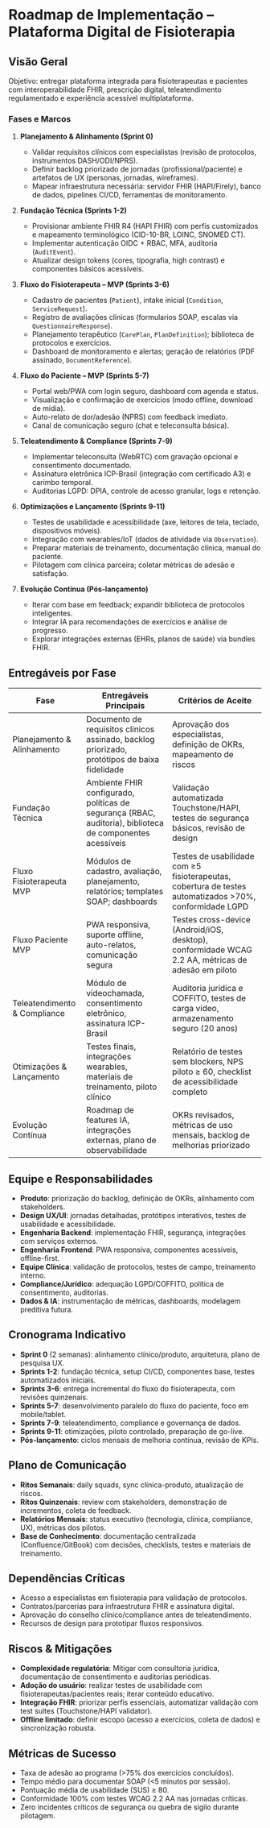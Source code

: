 # Roadmap de Implementação – Plataforma Digital de Fisioterapia

## Visão Geral
Objetivo: entregar plataforma integrada para fisioterapeutas e pacientes com interoperabilidade FHIR, prescrição digital, teleatendimento regulamentado e experiência acessível multiplataforma.

### Fases e Marcos
1. **Planejamento & Alinhamento (Sprint 0)**
   - Validar requisitos clínicos com especialistas (revisão de protocolos, instrumentos DASH/ODI/NPRS).
   - Definir backlog priorizado de jornadas (profissional/paciente) e artefatos de UX (personas, jornadas, wireframes).
   - Mapear infraestrutura necessária: servidor FHIR (HAPI/Firely), banco de dados, pipelines CI/CD, ferramentas de monitoramento.

2. **Fundação Técnica (Sprints 1-2)**
   - Provisionar ambiente FHIR R4 (HAPI FHIR) com perfis customizados e mapeamento terminológico (CID-10-BR, LOINC, SNOMED CT).
   - Implementar autenticação OIDC + RBAC, MFA, auditoria (`AuditEvent`).
   - Atualizar design tokens (cores, tipografia, high contrast) e componentes básicos acessíveis.

3. **Fluxo do Fisioterapeuta – MVP (Sprints 3-6)**
   - Cadastro de pacientes (`Patient`), intake inicial (`Condition`, `ServiceRequest`).
   - Registro de avaliações clínicas (formularios SOAP, escalas via `QuestionnaireResponse`).
   - Planejamento terapêutico (`CarePlan`, `PlanDefinition`); biblioteca de protocolos e exercícios.
   - Dashboard de monitoramento e alertas; geração de relatórios (PDF assinado, `DocumentReference`).

4. **Fluxo do Paciente – MVP (Sprints 5-7)**
   - Portal web/PWA com login seguro, dashboard com agenda e status.
   - Visualização e confirmação de exercícios (modo offline, download de mídia).
    - Auto-relato de dor/adesão (NPRS) com feedback imediato.
   - Canal de comunicação seguro (chat e teleconsulta básica).

5. **Teleatendimento & Compliance (Sprints 7-9)**
   - Implementar teleconsulta (WebRTC) com gravação opcional e consentimento documentado.
   - Assinatura eletrônica ICP-Brasil (integração com certificado A3) e carimbo temporal.
   - Auditorias LGPD: DPIA, controle de acesso granular, logs e retenção.

6. **Optimizações e Lançamento (Sprints 9-11)**
   - Testes de usabilidade e acessibilidade (axe, leitores de tela, teclado, dispositivos móveis).
   - Integração com wearables/IoT (dados de atividade via `Observation`).
   - Preparar materiais de treinamento, documentação clínica, manual do paciente.
   - Pilotagem com clínica parceira; coletar métricas de adesão e satisfação.

7. **Evolução Contínua (Pós-lançamento)**
   - Iterar com base em feedback; expandir biblioteca de protocolos inteligentes.
   - Integrar IA para recomendações de exercícios e análise de progresso.
   - Explorar integrações externas (EHRs, planos de saúde) via bundles FHIR.

## Entregáveis por Fase
| Fase | Entregáveis Principais | Critérios de Aceite |
| --- | --- | --- |
| Planejamento & Alinhamento | Documento de requisitos clínicos assinado, backlog priorizado, protótipos de baixa fidelidade | Aprovação dos especialistas, definição de OKRs, mapeamento de riscos |
| Fundação Técnica | Ambiente FHIR configurado, políticas de segurança (RBAC, auditoria), biblioteca de componentes acessíveis | Validação automatizada Touchstone/HAPI, testes de segurança básicos, revisão de design |
| Fluxo Fisioterapeuta MVP | Módulos de cadastro, avaliação, planejamento, relatórios; templates SOAP; dashboards | Testes de usabilidade com ≥5 fisioterapeutas, cobertura de testes automatizados >70%, conformidade LGPD |
| Fluxo Paciente MVP | PWA responsiva, suporte offline, auto-relatos, comunicação segura | Testes cross-device (Android/iOS, desktop), conformidade WCAG 2.2 AA, métricas de adesão em piloto |
| Teleatendimento & Compliance | Módulo de videochamada, consentimento eletrônico, assinatura ICP-Brasil | Auditoria jurídica e COFFITO, testes de carga video, armazenamento seguro (20 anos) |
| Otimizações & Lançamento | Testes finais, integrações wearables, materiais de treinamento, piloto clínico | Relatório de testes sem blockers, NPS piloto ≥ 60, checklist de acessibilidade completo |
| Evolução Contínua | Roadmap de features IA, integrações externas, plano de observabilidade | OKRs revisados, métricas de uso mensais, backlog de melhorias priorizado |

## Equipe e Responsabilidades
- **Produto**: priorização do backlog, definição de OKRs, alinhamento com stakeholders.
- **Design UX/UI**: jornadas detalhadas, protótipos interativos, testes de usabilidade e acessibilidade.
- **Engenharia Backend**: implementação FHIR, segurança, integrações com serviços externos.
- **Engenharia Frontend**: PWA responsiva, componentes acessíveis, offline-first.
- **Equipe Clínica**: validação de protocolos, testes de campo, treinamento interno.
- **Compliance/Jurídico**: adequação LGPD/COFFITO, política de consentimento, auditorias.
- **Dados & IA**: instrumentação de métricas, dashboards, modelagem preditiva futura.

## Cronograma Indicativo
- **Sprint 0** (2 semanas): alinhamento clínico/produto, arquitetura, plano de pesquisa UX.
- **Sprints 1-2**: fundação técnica, setup CI/CD, componentes base, testes automatizados iniciais.
- **Sprints 3-6**: entrega incremental do fluxo do fisioterapeuta, com revisões quinzenais.
- **Sprints 5-7**: desenvolvimento paralelo do fluxo do paciente, foco em mobile/tablet.
- **Sprints 7-9**: teleatendimento, compliance e governança de dados.
- **Sprints 9-11**: otimizações, piloto controlado, preparação de go-live.
- **Pós-lançamento**: ciclos mensais de melhoria contínua, revisão de KPIs.

## Plano de Comunicação
- **Ritos Semanais**: daily squads, sync clínica-produto, atualização de riscos.
- **Ritos Quinzenais**: review com stakeholders, demonstração de incrementos, coleta de feedback.
- **Relatórios Mensais**: status executivo (tecnologia, clínica, compliance, UX), métricas dos pilotos.
- **Base de Conhecimento**: documentação centralizada (Confluence/GitBook) com decisões, checklists, testes e materiais de treinamento.

## Dependências Críticas
- Acesso a especialistas em fisioterapia para validação de protocolos.
- Contratos/parcerias para infraestrutura FHIR e assinatura digital.
- Aprovação do conselho clínico/compliance antes de teleatendimento.
- Recursos de design para prototipar fluxos responsivos.

## Riscos & Mitigações
- **Complexidade regulatória**: Mitigar com consultoria jurídica, documentação de consentimento e auditorias periódicas.
- **Adoção do usuário**: realizar testes de usabilidade com fisioterapeutas/pacientes reais; iterar conteúdo educativo.
- **Integração FHIR**: priorizar perfis essenciais, automatizar validação com test suites (Touchstone/HAPI validator).
- **Offline limitado**: definir escopo (acesso a exercícios, coleta de dados) e sincronização robusta.

## Métricas de Sucesso
- Taxa de adesão ao programa (>75% dos exercícios concluídos).
- Tempo médio para documentar SOAP (<5 minutos por sessão).
- Pontuação média de usabilidade (SUS) ≥ 80.
- Conformidade 100% com testes WCAG 2.2 AA nas jornadas críticas.
- Zero incidentes críticos de segurança ou quebra de sigilo durante pilotagem.


